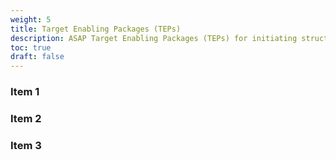 ```yaml
---
weight: 5
title: Target Enabling Packages (TEPs)
description: ASAP Target Enabling Packages (TEPs) for initiating structure-based drug discovery programs
toc: true
draft: false
---
```


### Item 1

### Item 2

### Item 3
